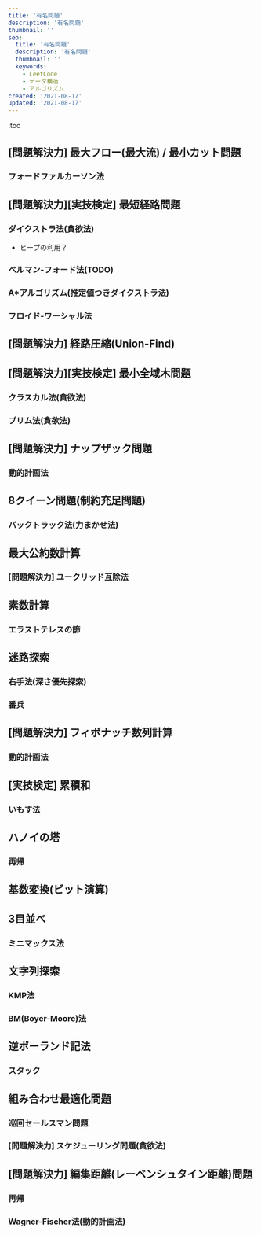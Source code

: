 ```yaml
---
title: '有名問題'
description: '有名問題'
thumbnail: ''
seo:
  title: '有名問題'
  description: '有名問題'
  thumbnail: ''
  keywords:
    - LeetCode
    - データ構造
    - アルゴリズム
created: '2021-08-17'
updated: '2021-08-17'
---
```


:toc

## [問題解決力] 最大フロー(最大流) / 最小カット問題

### フォードファルカーソン法


## [問題解決力][実技検定] 最短経路問題

### ダイクストラ法(貪欲法)
- ヒープの利用？

### ベルマン-フォード法(TODO)

### A\*アルゴリズム(推定値つきダイクストラ法)

### フロイド-ワーシャル法


## [問題解決力] 経路圧縮(Union-Find)


## [問題解決力][実技検定] 最小全域木問題

### クラスカル法(貪欲法)

### プリム法(貪欲法)


## [問題解決力] ナップザック問題

### 動的計画法


## 8クイーン問題(制約充足問題)

### バックトラック法(力まかせ法)


## 最大公約数計算

### [問題解決力] ユークリッド互除法


## 素数計算

### エラストテレスの篩


## 迷路探索

### 右手法(深さ優先探索)

### 番兵


## [問題解決力] フィボナッチ数列計算

### 動的計画法


## [実技検定] 累積和

### いもす法


## ハノイの塔

### 再帰


## 基数変換(ビット演算)


## 3目並べ

### ミニマックス法


## 文字列探索

### KMP法

### BM(Boyer-Moore)法


## 逆ポーランド記法

### スタック


## 組み合わせ最適化問題

### 巡回セールスマン問題

### [問題解決力] スケジューリング問題(貪欲法)


## [問題解決力] 編集距離(レーベンシュタイン距離)問題

### 再帰

### Wagner-Fischer法(動的計画法)
